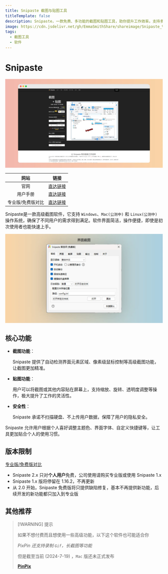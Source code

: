 ```yaml
---
title: Snipaste 截图与贴图工具
titleTemplate: false
description: Snipaste，一款免费、多功能的截图和贴图工具，助你提升工作效率。支持多平台，提供高级自定义功能，安全无广告。立即体验Snipaste，改变你的工作方式！
image: https://cdn.jsdelivr.net/gh/EmmaSmithShare/shareimage/Snipaste_%E5%AE%98%E7%BD%91-min-x.webp
tags: 
  - 截图工具
  - 软件
---
```




# Snipaste

![Snipaste_官网-min](./assets/Snipaste_官网-min.webp)

|       网站        |                             链接                             |
| :---------------: | :----------------------------------------------------------: |
|       官网        | <a href="https://zh.snipaste.com/" class="to-url" target="_blank">直达链接</a> |
|     用户手册      | <a href="https://docs.snipaste.com/zh-cn/" class="to-url" target="_blank">直达链接</a> |
| 专业版/免费版对比 | <a href="https://docs.snipaste.com/zh-cn/pro?id=snipaste-2-%e4%b8%93%e4%b8%9a%e7%89%88%e5%85%8d%e8%b4%b9%e7%89%88-%e5%af%b9%e6%af%94" class="to-url" target="_blank">直达链接</a> |

Snipaste是一款高级截图软件，它支持 `Windows`、`Mac(公测中)` 和 `Linux(公测中)` 操作系统，确保了不同用户的需求得到满足。软件界面简洁，操作便捷，即使是初次使用者也能快速上手。

![Snipaste_界面-min](./assets/Snipaste_界面-min.webp)

## 核心功能

- **截图功能**：

    Snipaste 提供了自动检测界面元素区域、像素级鼠标控制等高级截图功能，让截图更加精准。

- **贴图功能**：

    用户可以将截图或其他内容贴在屏幕上，支持缩放、旋转、透明度调整等操作，极大提升了工作的灵活性。

- **安全性**：

    Snipaste 承诺不扫描硬盘、不上传用户数据，保障了用户的隐私安全。

Snipaste 允许用户根据个人喜好调整主题色、界面字体、自定义快捷键等，让工具更加贴合个人的使用习惯。

## 版本限制

[专业版/免费版对比](https://docs.snipaste.com/zh-cn/pro?id=snipaste-2-%e4%b8%93%e4%b8%9a%e7%89%88%e5%85%8d%e8%b4%b9%e7%89%88-%e5%af%b9%e6%af%94)

- Snipaste 2.x 只对**个人用户**免费，公司使用请购买专业版或使用 Snipaste 1.x
- Snipaste 1.x 版将停留在 1.16.2，不再更新
- 从 2.0 开始，Snipaste 免费版将只提供缺陷修复，基本不再提供新功能，后续开发的新功能都只加入到专业版

## 其他推荐

> [!WARNING] 提示
>
> 如果不想付费而且想使用一些高级功能，以下这个软件也可能适合你
>
> *PixPin 还支持录制 `Gif`，长截图等功能*
>
> 但是截至当前 (2024-7-19) ，`Mac` 版还未正式发布
>
> **[PinPix](./PixPin)**

